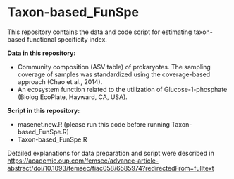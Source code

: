 # Taxon-based_FunSpe
This repository contains the data and code script for estimating taxon-based functional specificity index.  


**Data in this repository:**  
 - Community composition (ASV table) of prokaryotes. The sampling coverage of samples was standardized using the coverage-based approach (Chao et al., 2014).  
 - An ecosystem function related to the utilization of Glucose-1-phosphate (Biolog EcoPlate, Hayward, CA, USA).
 
**Script in this repository:**  
 - masenet.new.R  (please run this code before running Taxon-based_FunSpe.R)
 - Taxon-based_FunSpe.R  

 
Detailed explanations for data preparation and script were described in https://academic.oup.com/femsec/advance-article-abstract/doi/10.1093/femsec/fiac058/6585974?redirectedFrom=fulltext

